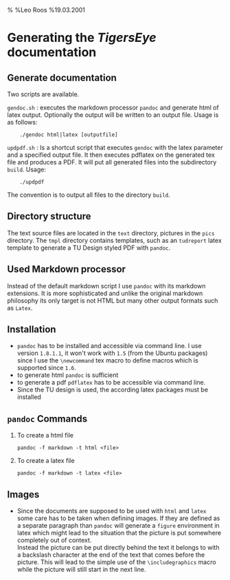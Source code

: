 %
%Leo Roos
%19.03.2001

# Generating the *TigersEye* documentation

## Generate documentation
Two scripts are available.

`gendoc.sh`
:   executes the markdown processor `pandoc` and generate html of latex output.
    Optionally the output will be written to an output file. Usage is as follows:
    
        ./gendoc html|latex [outputfile]
        
`updpdf.sh`
:   Is a shortcut script that executes `gendoc` with the latex parameter and a specified output file.
    It then executes pdflatex on the generated tex file and produces a PDF.
    It will put all generated files into the subdirectory `build`. Usage:
    
        ./updpdf
    
The convention is to output all files to the directory `build`.

## Directory structure

The text source files are located in the `text` directory, pictures in the `pics` directory.
The `tmpl` directory contains templates, such as an `tudreport` latex template to generate 
a TU Design styled PDF with `pandoc`.

## Used Markdown processor

Instead of the default markdown script I use `pandoc` with its markdown extensions.
It is more sophisticated and unlike the original markdown philosophy its
only target is not HTML but many other output formats such as `Latex`.

## Installation
*   `pandoc` has to be installed and accessible via command line.
    I use version `1.8.1.1`, it won't work with `1.5` (from the
    Ubuntu packages) since I use the `\newcommand` tex macro to
    define macros which is supported since `1.6`.
*   to generate html `pandoc` is sufficient
*   to generate a pdf `pdflatex` has to be accessible via command line.
*   Since the TU design is used, the according latex packages must be
    installed

## `pandoc` Commands 
1.  To create a html file

        pandoc -f markdown -t html <file>
        
2.  To create a latex file

        pandoc -f markdown -t latex <file>

## Images
*   Since the documents are supposed to be used with `html` and `latex`
    some care has to be taken when defining images. If they are defined
    as a separate paragraph than `pandoc` will generate a `figure` environment
    in latex which might lead to the situation that the picture is put somewhere
    completely out of context.\
    Instead the picture can be put directly behind the text it belongs to with 
    a backslash character at the end of the text that comes before the picture.
    This will lead to the simple use of the `\includegraphics` macro
    while the picture will still start in the next line.
